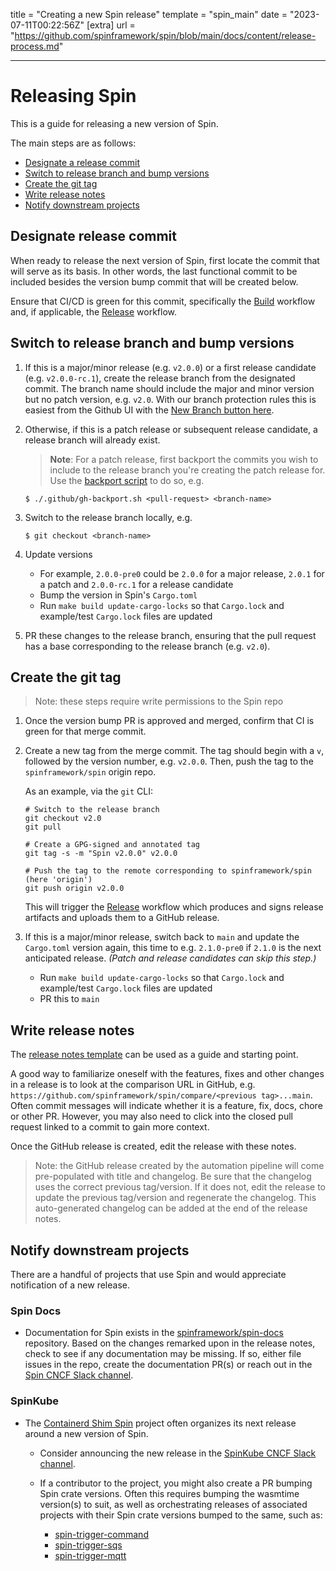 title = "Creating a new Spin release"
template = "spin_main"
date = "2023-07-11T00:22:56Z"
[extra]
url = "https://github.com/spinframework/spin/blob/main/docs/content/release-process.md"

---

# Releasing Spin

This is a guide for releasing a new version of Spin.

The main steps are as follows:

- [Designate a release commit](#designate-release-commit)
- [Switch to release branch and bump versions](#switch-to-release-branch-and-bump-versions)
- [Create the git tag](#create-the-git-tag)
- [Write release notes](#write-release-notes)
- [Notify downstream projects](#notify-downstream-projects)

## Designate release commit

When ready to release the next version of Spin, first locate the commit that will serve as its basis. In other words, the last functional commit to be included besides the version bump commit that will be created below.

Ensure that CI/CD is green for this commit, specifically the [Build](https://github.com/spinframework/spin/actions/workflows/build.yml) workflow and, if applicable, the [Release](https://github.com/spinframework/spin/actions/workflows/release.yml) workflow.

## Switch to release branch and bump versions

1. If this is a major/minor release (e.g. `v2.0.0`) or a first release candidate (e.g. `v2.0.0-rc.1`), create the release branch from the designated commit. The branch name should include the major and minor version but no patch version, e.g. `v2.0`. With our branch protection rules this is easiest from the Github UI with the [New Branch button here](https://github.com/spinframework/spin/branches).

1. Otherwise, if this is a patch release or subsequent release candidate, a release branch will already exist.

   > **Note**: For a patch release, first backport the commits you wish to include to the release branch you're creating the patch release for. Use the [backport script](https://github.com/spinframework/spin/blob/main/.github/gh-backport.sh) to do so, e.g.

   ```
   $ ./.github/gh-backport.sh <pull-request> <branch-name>
   ```

1. Switch to the release branch locally, e.g.

   ```
   $ git checkout <branch-name>
   ```

1. Update versions
   - For example, `2.0.0-pre0` could be `2.0.0` for a major release, `2.0.1` for a patch and `2.0.0-rc.1` for a release candidate
   - Bump the version in Spin's `Cargo.toml`
   - Run `make build update-cargo-locks` so that `Cargo.lock` and example/test `Cargo.lock` files are updated

1. PR these changes to the release branch, ensuring that the pull request has a base corresponding to the release branch (e.g. `v2.0`).

## Create the git tag

> Note: these steps require write permissions to the Spin repo

1. Once the version bump PR is approved and merged, confirm that CI is green for that merge commit.

1. Create a new tag from the merge commit. The tag should begin with a `v`, followed by the version number, e.g. `v2.0.0`. Then, push the tag to the `spinframework/spin` origin repo.

    As an example, via the `git` CLI:

    ```
    # Switch to the release branch
    git checkout v2.0
    git pull

    # Create a GPG-signed and annotated tag
    git tag -s -m "Spin v2.0.0" v2.0.0

    # Push the tag to the remote corresponding to spinframework/spin (here 'origin')
    git push origin v2.0.0
    ```

   This will trigger the [Release](https://github.com/spinframework/spin/actions/workflows/release.yml) workflow which produces and signs release artifacts and uploads them to a GitHub release.

1. If this is a major/minor release, switch back to `main` and update the `Cargo.toml` version again, this time to e.g. `2.1.0-pre0` if `2.1.0` is the next anticipated release.  _(Patch and release candidates can skip this step.)_
   - Run `make build update-cargo-locks` so that `Cargo.lock` and example/test `Cargo.lock` files are updated
   - PR this to `main`

## Write release notes

The [release notes template](./release-notes-template.md) can be used as a guide and starting point.

A good way to familiarize oneself with the features, fixes and other changes in a release is to look at the comparison URL in GitHub,
e.g. `https://github.com/spinframework/spin/compare/<previous tag>...main`. Often commit messages will indicate whether it is a feature, fix,
docs, chore or other PR. However, you may also need to click into the closed pull request linked to a commit to gain more context.

Once the GitHub release is created, edit the release with these notes.

> Note: the GitHub release created by the automation pipeline will come pre-populated with title and changelog. Be sure that the changelog uses the correct previous tag/version. If it does not, edit the release to update the previous tag/version and regenerate the changelog. This auto-generated changelog can be added at the end of the release notes.

## Notify downstream projects

There are a handful of projects that use Spin and would appreciate notification of a new release.

### Spin Docs

- Documentation for Spin exists in the [spinframework/spin-docs](https://github.com/spinframework/spin-docs) repository. Based on the changes remarked upon in the release notes, check to see if any documentation may be missing. If so, either file issues in the repo, create the documentation PR(s) or reach out in the [Spin CNCF Slack channel](https://cloud-native.slack.com/archives/C089NJ9G1V0).

### SpinKube

- The [Containerd Shim Spin](https://github.com/spinframework/containerd-shim-spin) project often organizes its next release around a new version of Spin.

   - Consider announcing the new release in the [SpinKube CNCF Slack channel](https://cloud-native.slack.com/archives/C06PC7JA1EE).
   
   - If a contributor to the project, you might also create a PR bumping Spin crate versions. Often this requires bumping the wasmtime version(s) to suit, as well as orchestrating releases of associated projects with their Spin crate versions bumped to the same, such as:
     - [spin-trigger-command](https://github.com/spinframework/spin-trigger-command)
     - [spin-trigger-sqs](https://github.com/spinframework/spin-trigger-sqs)
     - [spin-trigger-mqtt](https://github.com/spinframework/spin-trigger-mqtt)
